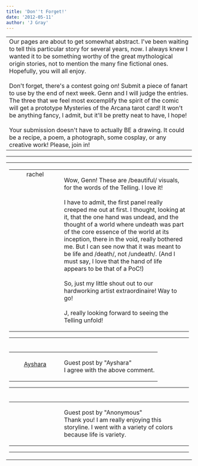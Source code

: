 ```yaml
---
title: 'Don''t Forget!'
date: '2012-05-11'
author: 'J Gray'
---
```


<div>
<!-- Main content here -->
<table border="0" class="post"><tbody><tr><td>
   
   <div class="post_body">
       Our pages are about to get somewhat abstract. I've been waiting to tell this particular story for several years, now. I always knew I wanted it to be something worthy of the great mythological origin stories, not to mention the many fine fictional ones. Hopefully, you will all enjoy.<br><br>Don't forget, there's a contest going on! Submit a piece of fanart to use by the end of next week. Genn and I will judge the entries. The three that we feel most excemplify the spirit of the comic will get a prototype Mysteries of the Arcana tarot card! It won't be anything fancy, I admit, but it'll be pretty neat to have, I hope!<br><br>Your submission doesn't have to actually BE a drawing. It could be a recipe, a poem, a photograph, some cosplay, or any creative work! Please, join in!<br>
   </div>
   </td></tr>
   </tbody></table><hr><table style="width:100%; border:0;" class="comment_table"><tbody><tr><td width="100%"><a name=""> </a><div style="width:100%;" class="comment"><table border="0" width="100%"><tbody><tr><td align="center" valign="top" width="125">
<span class="comment_title"><center>rachel</center><a name="1030">&nbsp;</a></span><br>
<center><img src="/image.php?type=ava&amp;i=spacer.gif" border="0" alt=""></center>
</td>
<td valign="top">


<p class="comment_text"> </p><p class="comment_text">Wow, Genn! These are /beautiful/ visuals, for the words of the Telling. I love it!
<br>
<br>I have to admit, the first panel really creeped me out at first. I thought, looking at it, that the one hand was undead, and the thought of a world where undeath was part of the core essence of the world at its inception, there in the void, really bothered me. But I can see now that it was meant to be life and /death/, not /undeath/. (And I must say, I love that the hand of life appears to be that of a PoC!)
<br>
<br>So, just my little shout out to our hardworking artist extraordinaire! Way to go!
<br>
<br>J, really looking forward to seeing the Telling unfold!</p>
 

</td></tr></tbody></table>
<hr></div></td></tr><tr><td width="100%"><a name=""> </a><div style="width:100%;" class="comment"><table border="0" width="100%"><tbody><tr><td align="center" valign="top" width="125">
<span class="comment_title"><center><br><a href="https://taiyoutenshi.wordpress.com" target="_blank">Ayshara</a><br></center><a name="1031">&nbsp;</a></span><br>
<center><img src="https://www.gravatar.com/avatar.php?gravatar_id=a92f2826c887981e6f7dff4046f541ea&amp;default=http%3A%2F%2Fmysteriesofthearcana.com%2Ftemplates%2Fmain%2Fimages%2Favatar.gif&amp;size=80&amp;rating=g" border="0" alt=""></center>
</td>
<td valign="top">


<p class="comment_text"> </p><p class="comment_text"><span class="forum_info">Guest post by "Ayshara"</span><br> I agree with the above comment.</p>
 

</td></tr></tbody></table>
<hr></div></td></tr><tr><td width="100%"><a name=""> </a><div style="width:100%;" class="comment"><table border="0" width="100%"><tbody><tr><td align="center" valign="top" width="125">
<span class="comment_title"><center><br></center><a name="1032">&nbsp;</a></span><br>
<center><img src="/image.php?type=ava&amp;i=spacer.gif" border="0" alt=""></center>
</td>
<td valign="top">


<p class="comment_text"> </p><p class="comment_text"><span class="forum_info">Guest post by "Anonymous"</span><br> Thank you! I am really enjoying this storyline.  I went with a variety of colors because life is variety.</p>
 

</td></tr></tbody></table>
<hr></div></td></tr></tbody></table>
<!-- End main content -->
              </div>
